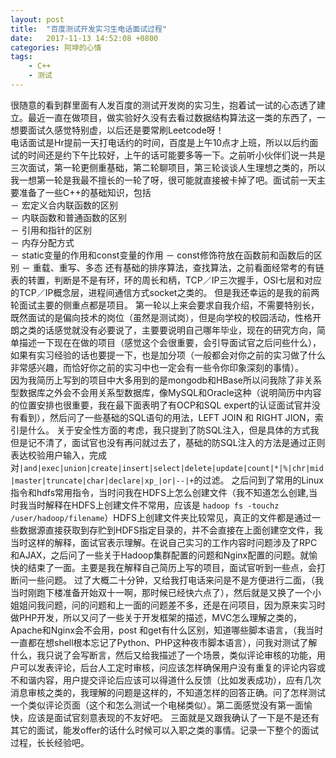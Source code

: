 ```yaml
---
layout: post
title:  "百度测试开发实习生电话面试过程"
date:   2017-11-13 14:52:08 +0800
categories: 阿坤的心情
tags:
    - C++
    - 测试
---
```

很随意的看到群里面有人发百度的测试开发岗的实习生，抱着试一试的心态透了建立。最近一直在做项目，做实验好久没有去看过数据结构算法这一类的东西了，一想要面试久感觉特别虚，以后还是要常刷Leetcode呀！     
电话面试是Hr提前一天打电话约的时间，百度是上午10点才上班，所以以后约面试的时间还是约下午比较好，上午的话可能要多等一下。之前听小伙伴们说一共是三次面试，第一轮更侧重基础，第二轮聊项目，第三轮谈谈人生理想之类的，所以我一想第一轮是我最不擅长的一轮了呀，很可能就直接被卡掉了吧。面试前一天主要准备了一些C++的基础知识，包括    
－ 宏定义合内联函数的区别     
－ 内联函数和普通函数的区别   
－ 引用和指针的区别   
－ 内存分配方式   
－ static变量的作用和const变量的作用
－ const修饰符放在函数前和函数后的区别
－ 重载、重写、多态
还有基础的排序算法，查找算法，之前看面经常考的有链表的转置，判断是不是有环，环的周长和柄，TCP／IP三次握手，OSI七层和对应的TCP／IP概念层，进程间通信方式socket之类的。
但是我还幸运的是我的前两轮面试主要的侧重点都是项目。
第一轮以上来会要求自我介绍，不需要特别长，既然面试的是偏向技术的岗位（虽然是测试岗），但是向学校的校园活动，性格开朗之类的话感觉就没有必要说了，主要要说明自己哪年毕业，现在的研究方向，简单描述一下现在在做的项目（感觉这个会很重要，会引导面试官之后问些什么），如果有实习经验的话也要提一下，也是加分项（一般都会对你之前的实习做了什么非常感兴趣，而恰好你之前的实习中也一定会有一些令你印象深刻的事情）。          
因为我简历上写到的项目中大多用到的是mongodb和HBase所以问我除了非关系型数据库之外会不会用关系型数据库，像MySQL和Oracle这种（说明简历中内容的位置安排也很重要，我在最下面表明了有OCP和SQL expert的认证面试官并没有看到），然后问了一些基础的SQL语句的用法，LEFT JOIN 和 RIGHT JION，索引是什么。
关于安全性方面的考虑，我只提到了防SQL注入，但是具体的方式我但是记不清了，面试官也没有再问就过去了，基础的防SQL注入的方法是通过正则表达校验用户输入，完成对`|and|exec|union|create|insert|select|delete|update|count|*|%|chr|mid|master|truncate|char|declare|xp_|or|--|+`的过滤。
之后问到了常用的Linux指令和hdfs常用指令，当时问我在HDFS上怎么创建文件（我不知道怎么创建,当时我当时解释在HDFS上创建文件不常用，应该是 `hadoop fs -touchz /user/hadoop/filename`）HDFS上创建文件夹比较常见，真正的文件都是通过一些数据源直接获取到存贮到HDFS指定目录的，并不会直接在上面创建空文件，我当时这样的解释，面试官表示理解。在说自己实习的工作内容时问题涉及了RPC和AJAX，之后问了一些关于Hadoop集群配置的问题和Nginx配置的问题。就愉快的结束了一面。主要是我在解释自己简历上写的项目，面试官听到一些点，会打断问一些问题。
过了大概二十分钟，又给我打电话来问是不是方便进行二面，（我当时刚跑下楼准备开始双十一啊，那时候已经快六点了），然后就是又换了一个小姐姐问我问题，问的问题和上一面的问题差不多，还是在问项目，因为原来实习时做PHP开发，所以又问了一些关于开发框架的描述，MVC怎么理解之类的，Apache和Nginx会不会用，post 和get有什么区别，知道哪些脚本语言，（我当时一直都在想shell根本忘记了Python、PHP这种夜市脚本语言），问我对测试了解什么，我只说了会写断言，然后又给我描述了一个场景，类似评论审核的功能，用户可以发表评论，后台人工定时审核，问应该怎样确保用户没有重复的评论内容或不和谐内容，用户提交评论后应该可以得道什么反馈（比如发表成功），应有几次消息审核之类的，我理解的问题是这样的，不知道怎样的回答正确。问了怎样测试一个类似评论页面（这个和怎么测试一个电梯类似）。第二面感觉没有第一面愉快，应该是面试官刻意表现的不友好吧。
三面就是又跟我确认了一下是不是还有其它的面试，能发offer的话什么时候可以入职之类的事情。记录一下整个的面试过程，长长经验吧。

